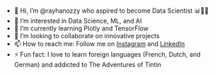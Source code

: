- 👋 Hi, I’m @rayhanozzy who aspired to become Data Scientist :bar_chart::man_scientist:
- 👀 I’m interested in Data Science, ML, and AI
- 🌱 I’m currently learning Plotly and TensorFlow
- 💞️ I’m looking to collaborate on innovative projects
- 📫 How to reach me: Follow me on [Instagram](https://www.instagram.com/rayhan_ozzy) and [LinkedIn](https://www.linkedin.com/in/rayhanozzy/)
- ⚡ Fun fact: I love to learn foreign languages (French, Dutch, and German) and addicted to The Adventures of Tintin

<!---
rayhanozzy/rayhanozzy is a ✨ special ✨ repository because its `README.md` (this file) appears on your GitHub profile.
You can click the Preview link to take a look at your changes.
--->
